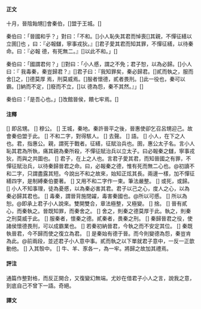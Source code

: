 #### 正文

十月，晉陰飴甥[]會秦伯，[]盟于王城。[]

秦伯曰：「晉國和乎？」對曰：「不和。[]小人恥失其君而悼喪[]其親，不憚征繕以立圉[]也
，曰：『必報讎，寧事戎狄。』[]君子愛其君而知其罪，不憚征繕，以待秦命。曰：『必報
德，有死無二。』[]以此不和。」[]

秦伯曰：「國謂君何？」[]對曰：「小人慼，謂之不免；君子恕，以為必歸。[]小人曰：『
我毒秦，秦豈歸君？』[]君子曰：『我知罪矣，秦必歸君。[]貳而執之，服而舍[]之，[]德莫厚
焉，刑莫威焉。[]服者懷德，貳者畏刑。[]此一役也，秦可以霸。[]納而不定，[]廢而不立，[]以
德為怨，秦不其然。』」[]

秦伯曰：「是吾心也。」[]改館晉侯，饋七牢焉。[]

#### 注釋

[] 即呂甥。
[] 穆公。
[] 王城，秦地。秦許晉平之後，晉惠使卻乞召呂甥迎己。故會秦伯盟于此。
[] 不和二字，對得駭人。
[] 去聲。
[] 語。
[] 小人，在下之人也。君，指惠公。親，謂死于戰者。征繕，征賦治兵也。圉，惠公太子名。言小人恥其君為所執，痛其親為秦所殺，不憚征賦治兵以立太子。曰必報秦之讎，寧事戎狄，而與之共圖也。
[] 君子，在上之人也。言君子愛其君，而知晉國之有罪，不憚征賦治兵，以待秦歸晉君之命。曰，必報秦之德，惟有死而無二心也。@初讀不和二字，只謂盡露其短。今說出不和之故來，始知正炫其長。兩邊一樣，加不憚征繕四字，是制縛秦伯要著。
[] 又用不和二字作一束。筆法嚴整。
[] 或死，或歸。
[] 小人不知事理，徒為憂慼，以為秦必害其君。君子以己之心，度人之心，以為秦必歸其君也。
[] 毒秦，謂晉背施閉糴，毒害秦國也。@所以可慼。
[] 所以為恕。@即承上君子小人說來。雙開雙合，章法極整，又極變。
[] 捨。
[] 晉有貳心，而秦執之。晉既知罪，而秦舍之。
[] 舍之，則秦之德莫厚于此。執之，則秦之刑莫威于此。
[] 服秦者，懷秦之德。貳秦者，畏秦之刑。
[] 秦歸晉君之役，使諸侯懷德畏刑，可以成霸業也。
[] 若秦初納晉君，今執之而不安定其位。
[] 秦既執晉君，今不歸而使之復立為君。
[] 是秦始有德于晉。而今則變德為怨，秦豈肯為此。@前兩段，並述君子小人意中事。貳而執之以下單就君子意中，一反一正歆動他。
[] 入其彀中。
[] 牛、羊、豕各一，為一牢。將歸之故加其禮焉。

#### 評注

通篇作整對格，而反正開合，又復變幻無端。尤妙在借君子小人之言，說我之意，到底自己不曾下一語。奇絕。


#### 譯文
